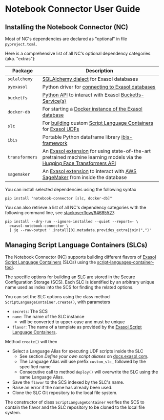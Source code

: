 # Notebook Connector User Guide

## Installing the Notebook Connector (NC)

Most of NC's dependencies are declared as "optional" in file `pyproject.toml`.

Here is a comprehensive list of all NC's optional dependency categories (aka. "extras"):

| Package        | Description                                                                                                                                                                                                                                                   |
|----------------|---------------------------------------------------------------------------------------------------------------------------------------------------------------------------------------------------------------------------------------------------------------|
| `sqlalchemy`   | [SQLAlchemy dialect](https://pypi.org/project/sqlalchemy_exasol/) for Exasol databases                                                                                                                                                                        |
| `pyexasol`     | Python driver for [connecting to Exasol databases](https://pypi.org/project/pyexasol/)                                                                                                                                                                        |
| `bucketfs`     | [Python API](https://pypi.org/project/exasol-bucketfs/) to interact with Exasol [Bucketfs-Service(s)](https://docs.exasol.com/db/latest/database_concepts/bucketfs/bucketfs.htm)                                                                              |
| `docker-db`    | For starting a [Docker instance of the Exasol database](https://pypi.org/project/exasol-integration-test-docker-environment/)                                                                                                                                 |
| `slc`          | For [building](https://pypi.org/project/exasol-script-languages-container-tool/) custom [Script Language Containers](https://github.com/exasol/script-languages-release) for [Exasol UDFs](https://docs.exasol.com/db/7.1/database_concepts/udf_scripts.htm)  |
| `ibis`         | Portable Python dataframe library [ibis-framework](https://pypi.org/project/ibis-framework/)                                                                                                                                                                  |
| `transformers` | An [Exasol extension](https://pypi.org/project/exasol-transformers-extension/) for using state-of-the-art pretrained machine learning models via the [Hugging Face Transformers API](https://github.com/huggingface/transformers)                                                                            |
| `sagemaker`    | An [Exasol extension](https://pypi.org/project/exasol-sagemaker-extension/) to interact with [AWS SageMaker](https://pypi.org/project/sagemaker/) from inside the database                                                                                                                           |

You can install selected dependencies using the following syntax
```shell
pip install "notebook-connector [slc, docker-db]"
```

You can also retrieve a list of all NC's dependency categories with the following command line, see [stackoverflow/64685527](https://stackoverflow.com/questions/64685527/pip-install-with-all-extras):

```shell
pip install --dry-run --ignore-installed --quiet --report=- \
  exasol-notebook-connector \
  | jq --raw-output '.install[0].metadata.provides_extra|join(",")'
```

## Managing Script Language Containers (SLCs)

The Notebook Connector (NC) supports building different flavors of [Exasol Script Language Containers](https://github.com/exasol/script-languages-release) (SLCs) using the [script-languages-container-tool](https://github.com/exasol/script-languages-container-tool).

The specific options for building an SLC are stored in the Secure Configuration Storage (SCS).  Each SLC is identified by an arbitrary unique name used as index into the SCS for finding the related options.

You can set the SLC options using the class method `ScriptLanguageContainer.create()`, with parameters
* `secrets`: The SCS
* `name`: The name of the SLC instance
  * will be converted to upper-case and must be unique
* `flavor`: The name of a template as provided by the [Exasol Script Language Containers](https://github.com/exasol/script-languages-release).

Method `create()` will then
* Select a Language Alias for executing UDF scripts inside the SLC
  * See section _Define your own script aliases_ on [docs.exasol.com](https://docs.exasol.com/db/latest/database_concepts/udf_scripts/adding_new_packages_script_languages.htm).
  * The Language Alias will use prefix `custom_slc_` followed by the specified name
  * Consecutive call to method `deploy()` will overwrite the SLC using the same Language Alias.
* Save the `flavor` to the SCS indexed by the SLC's name.
* Raise an error if the name has already been used.
* Clone the SLC Git repository to the local file system.

The constructor of class `ScriptLanguageContainer` verifies the SCS to contain the flavor and the SLC repository to be cloned to the local file system.

